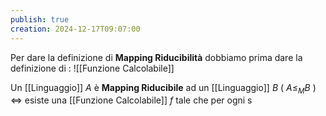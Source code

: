 ```yaml
---
publish: true
creation: 2024-12-17T09:07:00
---
```

Per dare la definizione di **Mapping Riducibilità** dobbiamo prima dare la definizione di :
![[Funzione Calcolabile]]

Un [[Linguaggio]] $A$ è **Mapping Riducibile** ad un [[Linguaggio]] $B$ ( $A \leq_M B$ ) $\iff$ esiste una [[Funzione Calcolabile]] $f$ tale che per ogni s